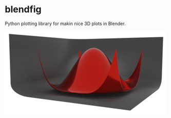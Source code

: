 # blendfig

Python plotting library for makin nice 3D plots in Blender.

![My image](https://github.com/stanrusak/stanrusak.github.io/blob/main/files/projects/blendfig/example1.png?raw=true)